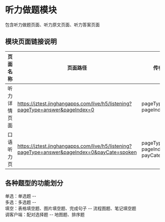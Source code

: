 <!-- 模块大标题 -->
# 听力做题模块
<!-- 模块说明 -->
包含听力做题页面、听力原文页面、听力答案页面

<!--项目功能模块说明-->
## 模块页面链接说明
| 页面名称 | 页面路径 | 传参说明 | 支持平台 |
|--------|---------|---------|---------|
| 听力详情页面 | https://jztest.jinghangapps.com/live/h5/listening?pageType=answer&pageIndex=0 | pageType=answer<br/>pageIndex=1 | webview | 
| 口语听力页 | https://jztest.jinghangapps.com/live/h5/listening?pageType=answer&pageIndex=0&payCate=spoken | pageType=answer<br/>pageIndex=1<br/>payCate=spoken | webview | 

## 各种题型的功能划分
单选：单选题 -- <br/>
多选：多选题 -- <br/>
填空：表格填空题、图片填空题、完成句子 -- 流程图题、笔记填空题<br/>
调客户端：配对选择题 -- 地图题、排序题<br/>


